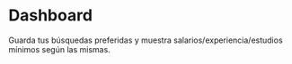 # Dashboard

Guarda tus búsquedas preferidas y muestra salarios/experiencia/estudios mínimos según las mismas.
